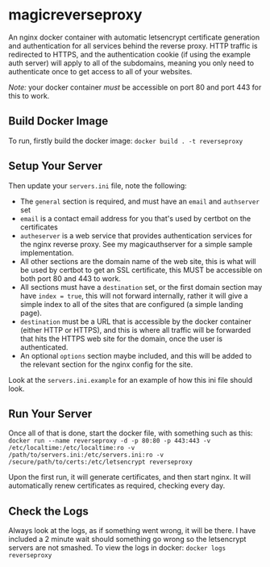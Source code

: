 # magicreverseproxy

An nginx docker container with automatic letsencrypt certificate generation and authentication for all services behind the reverse proxy. HTTP traffic is redirected to HTTPS, and the authentication cookie (if using the example auth server) will apply to all of the subdomains, meaning you only need to authenticate once to get access to all of your websites.

*Note:* your docker container *must* be accessible on port 80 and port 443 for this to work.

## Build Docker Image

To run, firstly build the docker image:
```docker build . -t reverseproxy```

## Setup Your Server

Then update your `servers.ini` file, note the following:
 - The `general` section is required, and must have an `email` and `authserver` set
 - `email` is a contact email address for you that's used by certbot on the certificates
 - `autheserver` is a web service that provides authentication services for the nginx reverse proxy. See my magicauthserver for a simple sample implementation.
 - All other sections are the domain name of the web site, this is what will be used by certbot to get an SSL certificate, this MUST be accessible on both port 80 and 443 to work.
 - All sections must have a `destination` set, or the first domain section may have `index = true`, this will not forward internally, rather it will give a simple index to all of the sites that are configured (a simple landing page).
 - `destination` must be a URL that is accessible by the docker container (either HTTP or HTTPS), and this is where all traffic will be forwarded that hits the HTTPS web site for the domain, once the user is authenticated.
 - An optional `options` section maybe included, and this will be added to the relevant section for the nginx config for the site.

Look at the `servers.ini.example` for an example of how this ini file should look.

## Run Your Server

Once all of that is done, start the docker file, with something such as this:
```docker run --name reverseproxy -d -p 80:80 -p 443:443 -v /etc/localtime:/etc/localtime:ro -v /path/to/servers.ini:/etc/servers.ini:ro -v /secure/path/to/certs:/etc/letsencrypt reverseproxy```

Upon the first run, it will generate certificates, and then start nginx. It will automatically renew certificates as required, checking every day.

## Check the Logs

Always look at the logs, as if something went wrong, it will be there. I have included a 2 minute wait should something go wrong so the letsencrypt servers are not smashed. To view the logs in docker:
```docker logs reverseproxy```

